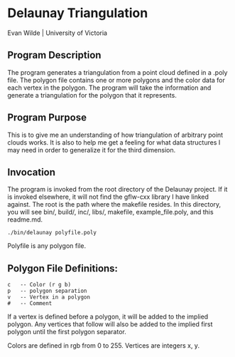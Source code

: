 Delaunay Triangulation
======================

Evan Wilde | University of Victoria

Program Description
-------------------

The program generates a triangulation from a point cloud defined in a .poly
file. The polygon file contains one or more polygons and the color data for
each vertex in the polygon. The program will take the information and generate
a triangulation for the polygon that it represents.

Program Purpose
---------------

This is to give me an understanding of how triangulation of arbitrary point
clouds works. It is also to help me get a feeling for what data structures I
may need in order to generalize it for the third dimension.

Invocation
----------

The program is invoked from the root directory of the Delaunay project. If it
is invoked elsewhere, it will not find the gflw-cxx library I have linked
against. The root is the path where the makefile resides. In this directory,
you will see bin/, build/, inc/, libs/, makefile, example\_file.poly, and this
readme.md.

`./bin/delaunay polyfile.poly`

Polyfile is any polygon file.

Polygon File Definitions:
-------------------------

```
c 	-- Color (r g b)
p	-- polygon separation
v	-- Vertex in a polygon
#	-- Comment
```

If a vertex is defined before a polygon, it will be added to the implied
polygon. Any vertices that follow will also be added to the implied first
polygon until the first polygon separator.

Colors are defined in rgb from 0 to 255. 
Vertices are integers x, y.




